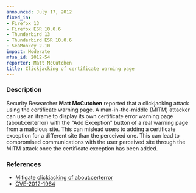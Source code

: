 ```yaml
---
announced: July 17, 2012
fixed_in:
- Firefox 13
- Firefox ESR 10.0.6
- Thunderbird 13
- Thunderbird ESR 10.0.6
- SeaMonkey 2.10
impact: Moderate
mfsa_id: 2012-54
reporter: Matt McCutchen
title: Clickjacking of certificate warning page
---
```


<h3>Description</h3>

<p>Security Researcher <strong>Matt McCutchen</strong> reported that a
clickjacking attack using the certificate warning page. A man-in-the-middle
(MITM) attacker can use an iframe to display its own certificate error warning
page (about:certerror) with the "Add Exception" button of a real warning page
from a malicious site. This can mislead users to adding a certificate exception
for a different site than the perceived one. This can lead to compromised
communications with the user perceived site through the MITM attack once the
certificate exception has been added.
</p>


<h3>References</h3>

<ul>
  <li><a href="https://bugzilla.mozilla.org/show_bug.cgi?id=633691">
      Mitigate clickjacking of about:certerror</a></li>
  <li><a href="http://cve.mitre.org/cgi-bin/cvename.cgi?name=CVE-2012-1964" class="ex-ref">CVE-2012-1964</a></li>
</ul>



